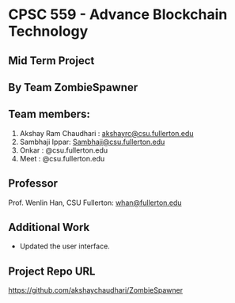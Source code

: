# CPSC 559 - Advance Blockchain Technology

## Mid Term Project

## By Team ZombieSpawner

## Team members:

1. Akshay Ram Chaudhari : akshayrc@csu.fullerton.edu
2. Sambhaji Ippar: Sambhaji@csu.fullerton.edu
3. Onkar : @csu.fullerton.edu
4. Meet : @csu.fullerton.edu

## Professor

Prof. Wenlin Han, CSU Fullerton: whan@fullerton.edu

## Additional Work

- Updated the user interface.

## Project Repo URL

https://github.com/akshaychaudhari/ZombieSpawner
